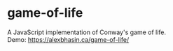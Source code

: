 # game-of-life
A JavaScript implementation of Conway's game of life.<br>
Demo: https://alexbhasin.ca/game-of-life/
